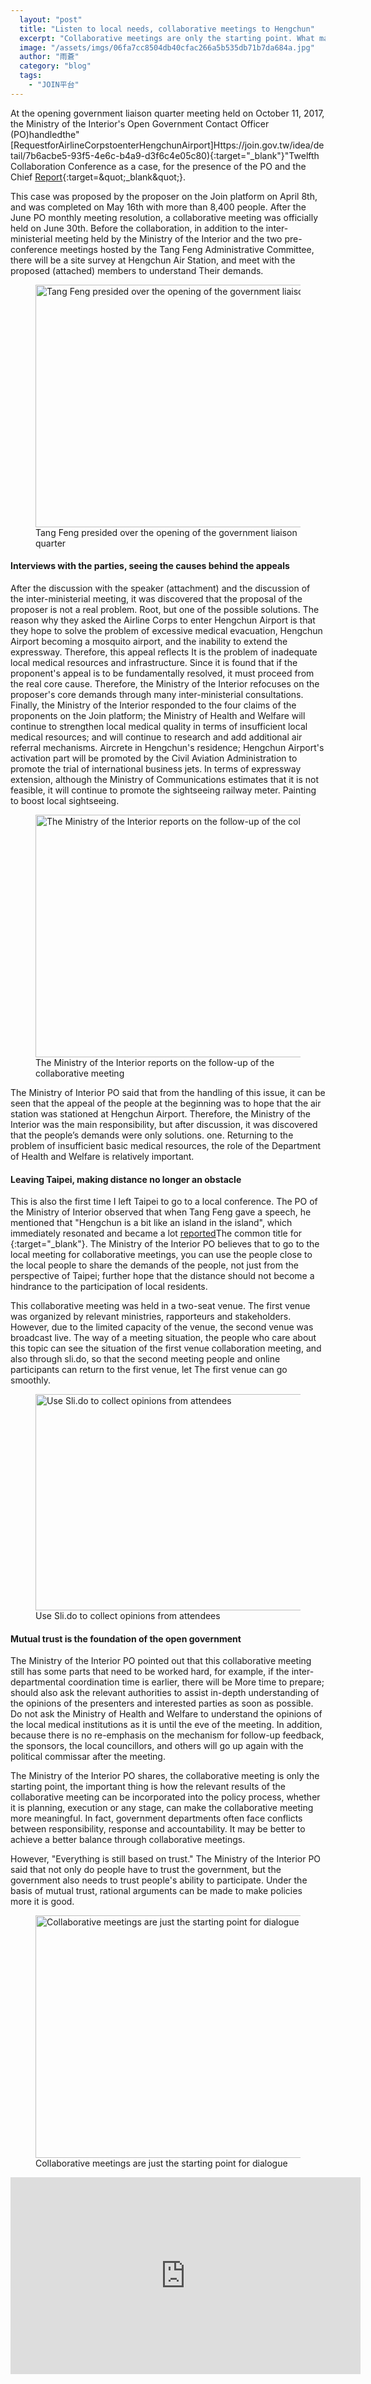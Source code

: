 ```yaml
---
  layout: "post"
  title: "Listen to local needs, collaborative meetings to Hengchun"
  excerpt: "Collaborative meetings are only the starting point. What matters is how the results of collaborative meetings can be incorporated into the policy process, whether it is planning, execution or any stage, to make the collaborative meeting more meaningful."
  image: "/assets/imgs/06fa7cc8504db40cfac266a5b535db71b7da684a.jpg"
  author: "雨蒼"
  category: "blog"
  tags: 
    - "JOIN平台"
---
```



At the opening government liaison quarter meeting held on October 11, 2017, the Ministry of the Interior&#39;s Open Government Contact Officer (PO)handledthe&quot;[RequestforAirlineCorpstoenterHengchunAirport]Https://join.gov.tw/idea/detail/7b6acbe5-93f5-4e6c-b4a9-d3f6c4e05c80){:target=&quot;_blank&quot;}&quot;Twelfth Collaboration Conference as a case, for the presence of the PO and the Chief [Report](https://issuu.com/pdis.tw/docs/20171011________________){:target=&quot;_blank&quot;}. 

This case was proposed by the proposer on the Join platform on April 8th, and was completed on May 16th with more than 8,400 people. After the June PO monthly meeting resolution, a collaborative meeting was officially held on June 30th. Before the collaboration, in addition to the inter-ministerial meeting held by the Ministry of the Interior and the two pre-conference meetings hosted by the Tang Feng Administrative Committee, there will be a site survey at Hengchun Air Station, and meet with the proposed (attached) members to understand Their demands. 

 <figure> 
 <img src="https://talk.pdis.nat.gov.tw/uploads/default/original/1X/09ad3c93010629ee0422d5c6eccc331f163901b7.JPG" width="690" height="388" alt="Tang Feng presided over the opening of the government liaison quarter"> 
 <figcaption> Tang Feng presided over the opening of the government liaison quarter </figcaption> 
 </figure> 

#### Interviews with the parties, seeing the causes behind the appeals

After the discussion with the speaker (attachment) and the discussion of the inter-ministerial meeting, it was discovered that the proposal of the proposer is not a real problem. Root, but one of the possible solutions. The reason why they asked the Airline Corps to enter Hengchun Airport is that they hope to solve the problem of excessive medical evacuation, Hengchun Airport becoming a mosquito airport, and the inability to extend the expressway. Therefore, this appeal reflects It is the problem of inadequate local medical resources and infrastructure. Since it is found that if the proponent&#39;s appeal is to be fundamentally resolved, it must proceed from the real core cause. Therefore, the Ministry of the Interior refocuses on the proposer&#39;s core demands through many inter-ministerial consultations. Finally, the Ministry of the Interior responded to the four claims of the proponents on the Join platform; the Ministry of Health and Welfare will continue to strengthen local medical quality in terms of insufficient local medical resources; and will continue to research and add additional air referral mechanisms. Aircrete in Hengchun&#39;s residence; Hengchun Airport&#39;s activation part will be promoted by the Civil Aviation Administration to promote the trial of international business jets. In terms of expressway extension, although the Ministry of Communications estimates that it is not feasible, it will continue to promote the sightseeing railway meter. Painting to boost local sightseeing. 

 <figure> 
 <img src="https://talk.pdis.nat.gov.tw/uploads/default/original/1X/2d3f72d3584856ca06a4afedd0b0418ba69f69a9.JPG" width="690" height="388" alt="The Ministry of the Interior reports on the follow-up of the collaborative meeting"> 
 <figcaption> The Ministry of the Interior reports on the follow-up of the collaborative meeting </figcaption> 
 </figure> 

The Ministry of Interior PO said that from the handling of this issue, it can be seen that the appeal of the people at the beginning was to hope that the air station was stationed at Hengchun Airport. Therefore, the Ministry of the Interior was the main responsibility, but after discussion, it was discovered that the people’s demands were only solutions. one. Returning to the problem of insufficient basic medical resources, the role of the Department of Health and Welfare is relatively important. 

#### Leaving Taipei, making distance no longer an obstacle

This is also the first time I left Taipei to go to a local conference. The PO of the Ministry of Interior observed that when Tang Feng gave a speech, he mentioned that &quot;Hengchun is a bit like an island in the island&quot;, which immediately resonated and became a lot [reported](http://news.ltn.com.tw/news/politics/breakingnews/2116499)The common title for {:target=&quot;_blank&quot;}. The Ministry of the Interior PO believes that to go to the local meeting for collaborative meetings, you can use the people close to the local people to share the demands of the people, not just from the perspective of Taipei; further hope that the distance should not become a hindrance to the participation of local residents. 

This collaborative meeting was held in a two-seat venue. The first venue was organized by relevant ministries, rapporteurs and stakeholders. However, due to the limited capacity of the venue, the second venue was broadcast live. The way of a meeting situation, the people who care about this topic can see the situation of the first venue collaboration meeting, and also through sli.do, so that the second meeting people and online participants can return to the first venue, let The first venue can go smoothly. 

 <figure> 
 <img src="https://talk.pdis.nat.gov.tw/uploads/default/original/1X/6827611832a023891469c85146200f44678a830e.jpg" width="690" height="346" alt="Use Sli.do to collect opinions from attendees"> 
 <figcaption> Use Sli.do to collect opinions from attendees </figcaption> 
 </figure> 

#### Mutual trust is the foundation of the open government

The Ministry of the Interior PO pointed out that this collaborative meeting still has some parts that need to be worked hard, for example, if the inter-departmental coordination time is earlier, there will be More time to prepare; should also ask the relevant authorities to assist in-depth understanding of the opinions of the presenters and interested parties as soon as possible. Do not ask the Ministry of Health and Welfare to understand the opinions of the local medical institutions as it is until the eve of the meeting. In addition, because there is no re-emphasis on the mechanism for follow-up feedback, the sponsors, the local councillors, and others will go up again with the political commissar after the meeting. 

The Ministry of the Interior PO shares, the collaborative meeting is only the starting point, the important thing is how the relevant results of the collaborative meeting can be incorporated into the policy process, whether it is planning, execution or any stage, can make the collaborative meeting more meaningful. In fact, government departments often face conflicts between responsibility, response and accountability. It may be better to achieve a better balance through collaborative meetings. 

However, &quot;Everything is still based on trust.&quot; The Ministry of the Interior PO said that not only do people have to trust the government, but the government also needs to trust people&#39;s ability to participate. Under the basis of mutual trust, rational arguments can be made to make policies more it is good. 

 <figure> 
 <img src="/assets/imgs/06fa7cc8504db40cfac266a5b535db71b7da684a.jpg" width="690" height="388" alt="Collaborative meetings are just the starting point for dialogue"> 
 <figcaption> Collaborative meetings are just the starting point for dialogue </figcaption> 
 </figure> 

 <iframe width="560" height="315" src="https://www.youtube.com/embed/PUjIJr9gEZk" frameborder="0" allowfullscreen></iframe> 
